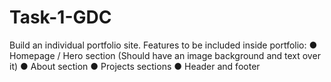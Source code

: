 # Task-1-GDC
Build an individual portfolio site.
Features to be included inside portfolio:
● Homepage / Hero section (Should have an image background and text over it)
● About section
● Projects sections
● Header and footer
